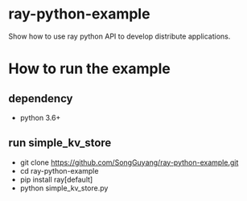 # ray-python-example

Show how to use ray python API to develop distribute applications.


# How to run the example

## dependency
- python 3.6+

## run simple_kv_store
- git clone https://github.com/SongGuyang/ray-python-example.git
- cd ray-python-example
- pip install ray[default]
- python simple_kv_store.py
